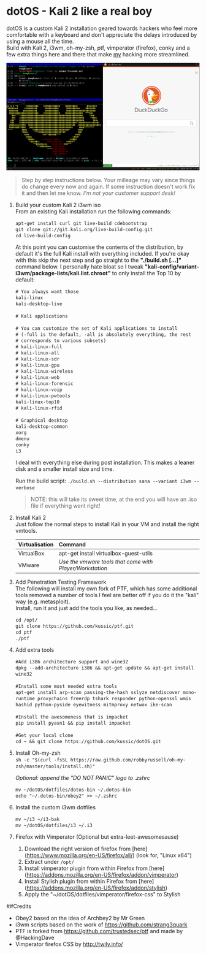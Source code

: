# dotOS - Kali 2 like a real boy
dotOS is a custom Kali 2 installation geared towards hackers who feel more comfortable with a keyboard and don't appreciate the delays introduced by using a mouse all the time.   
Build with Kali 2, i3wm, oh-my-zsh, ptf, vimperator (firefox), conky and a few extra things here and there that make [my](https://twitter.com/kussic) hacking more streamlined.

![Just a screenshot](screenshot.png "A screenshot")

>Step by step instructions below. Your milleage may vary since things do change every now and again. If some instruction doesn't work fix it and then let me know. _I'm not your customer support  desk!_

1. Build your custom Kali 2 i3wm iso   
    From an existing Kali installation run the following commands:
	```
	apt-get install curl git live-build cdebootstrap
	git clone git://git.kali.org/live-build-config.git
	cd live-build-config
	```
	At this point you can customise the contents of the distribution, by default it's the full Kali install with everything included.
	If you're okay with this skip the next step and go straight to the __"./build.sh [...]"__ command below.
	I personally hate bloat so I tweak __"kali-config/variant-i3wm/package-lists/kali.list.chroot"__ to only install the Top 10 by default:
	```
	# You always want those
	kali-linux
	kali-desktop-live

	# Kali applications

	# You can customize the set of Kali applications to install
	# (-full is the default, -all is absolutely everything, the rest
	# corresponds to various subsets)
	# kali-linux-full
	# kali-linux-all
	# kali-linux-sdr
	# kali-linux-gpu
	# kali-linux-wireless
	# kali-linux-web
	# kali-linux-forensic
	# kali-linux-voip
	# kali-linux-pwtools
	kali-linux-top10
	# kali-linux-rfid

	# Graphical desktop
	kali-desktop-common
	xorg
	dmenu
	conky
	i3
	```
	I deal with everything else during post installation. This makes a leaner disk and a smaller install size and time.

			
	Run the build script:
	`./build.sh --distribution sana --variant i3wm --verbose`

	>NOTE: this will take its sweet time, at the end you will have an .iso file if everything went right!

2. Install Kali 2   
   Just follow the normal steps to install Kali in your VM and install the right vmtools.

   Virtualisation | Command
   ---------------|---------
   VirtualBox     | apt-get install virtualbox-guest-utils
   VMware         | _Use the vmware tools that come with Player/Workstation_

3. Add Penetration Testing Framework   
   The following will install my own fork of PTF, which has some additional tools removed a number of tools I feel are better off if you do it the "kali" way (e.g. metasploit).   
   Install, run it and just add the tools you like, as needed…
   ```
   cd /opt/
   git clone https://github.com/kussic/ptf.git
   cd ptf
   ./ptf
   ```	
		
		
4. Add extra tools
	``` 
	#Add i386 architecture support and wine32
	dpkg --add-architecture i386 && apt-get update && apt-get install wine32

	#Install some most needed extra tools
	apt-get install arp-scan passing-the-hash sslyze netdiscover mono-runtime proxychains freerdp tshark responder python-openssl wmis hashid python-pyside eyewitness mitmproxy netwox ike-scan

	#Install the awesomeness that is impacket
	pip install pyasn1 && pip install impacket

	#Get your local clone
	cd ~ && git clone https://github.com/kussic/dotOS.git
	```

5. Install Oh-my-zsh   
    `sh -c "$(curl -fsSL https://raw.github.com/robbyrussell/oh-my-zsh/master/tools/install.sh)"`
	
	_Optional: append the "DO NOT PANIC" logo to .zshrc_ 
	```
	mv ~/dotOS/dotfiles/dotos-bin ~/.dotos-bin
	echo "~/.dotos-bin/obey2" >> ~/.zshrc
	```

6. Install the custom i3wm dotfiles
	```
	mv ~/i3 ~/i3-bak
	mv ~/dotOS/dotfiles/i3 ~/.i3
	```

7. Firefox with Vimperator (Optional but extra-leet-awesomesause)
	1. Download the right version of firefox from [here] (https://www.mozilla.org/en-US/firefox/all/) (look for, "Linux x64")
	2. Extract under `/opt/`
	3. Install vimperator plugin from within Firefox from [here] (https://addons.mozilla.org/en-US/firefox/addon/vimperator)
	4. Install Stylish plugin from within Firefox from [here] (https://addons.mozilla.org/en-US/firefox/addon/stylish)
	5. Apply the "~/dotOS/dotfiles/vimperator/firefox-css" to Stylish

##Credits
* Obey2 based on the idea of Archbey2 by Mr Green
* i3wm scripts based on the work of https://github.com/strang3quark
* PTF is forked from https://github.com/trustedsec/ptf and made by @HackingDave
* Vimperator firefox CSS by http://twily.info/

